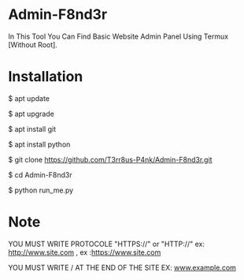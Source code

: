 # Admin-F8nd3r 

In This Tool You Can Find Basic Website Admin Panel Using Termux [Without Root].


# Installation

$ apt update 

$ apt upgrade 

$ apt install git 

$ apt install python 

$ git clone https://github.com/T3rr8us-P4nk/Admin-F8nd3r.git

$ cd Admin-F8nd3r 

$ python run_me.py 


# Note 


YOU MUST WRITE PROTOCOLE "HTTPS://" or "HTTP://" ex: http://www.site.com , ex :https://www.site.com

YOU MUST WRITE / AT THE END OF THE SITE EX: www.example.com






